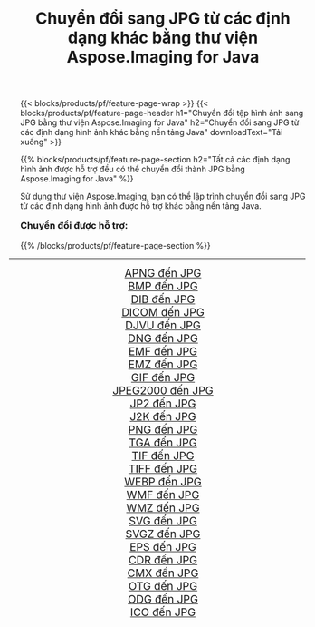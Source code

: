 ﻿---
title: Chuyển đổi sang JPG từ các định dạng khác bằng thư viện Aspose.Imaging for Java 
weight: 3920
url: /vi/java/conversion/to/jpg/ 
lang: vi
langdirlevel: 2
locales: zh-hans,ja,it,ru,de,es,fr,nl,id,lt,pl,pt,vi,tr,ko,zh-hant,ar,hi,th,sv,cs,uk,he
description: Sử dụng Aspose.Imaging, bạn có thể chuyển đổi sang JPG từ các định dạng khác bằng Java
---

{{< blocks/products/pf/feature-page-wrap >}}
{{< blocks/products/pf/feature-page-header h1="Chuyển đổi tệp hình ảnh sang JPG bằng thư viện Aspose.Imaging for Java" h2="Chuyển đổi sang JPG từ các định dạng hình ảnh khác bằng nền tảng Java" downloadText="Tải xuống" >}}


{{% blocks/products/pf/feature-page-section  h2="Tất cả các định dạng hình ảnh được hỗ trợ đều có thể chuyển đổi thành JPG bằng Aspose.Imaging for Java" %}}
<p align=justify>Sử dụng thư viện Aspose.Imaging, bạn có thể lập trình chuyển đổi sang JPG từ các định dạng hình ảnh được hỗ trợ khác bằng nền tảng Java.</p>
<h3 style="margin-top:16px;">
Chuyển đổi được hỗ trợ:
</h3>
{{% /blocks/products/pf/feature-page-section %}}
<div class="container-fluid productfamilypage bg-gray">
    <div class="convertypes bg-gray agp-content section">
        <div class="container">
		<hr style="margin-left:-20px;"/>
		<div class="row other-converters" style="gap: 10px;font-size: 19px;text-align:center;">
		    <div class='col-md-3 other-converter remove-lp remove-rp'><a href="/imaging/vi/java/conversion/apng-to-jpg/" style="padding:15px;">APNG đến JPG</a></div>
<div class='col-md-3 other-converter remove-lp remove-rp'><a href="/imaging/vi/java/conversion/bmp-to-jpg/" style="padding:15px;">BMP đến JPG</a></div>
<div class='col-md-3 other-converter remove-lp remove-rp'><a href="/imaging/vi/java/conversion/dib-to-jpg/" style="padding:15px;">DIB đến JPG</a></div>
<div class='col-md-3 other-converter remove-lp remove-rp'><a href="/imaging/vi/java/conversion/dicom-to-jpg/" style="padding:15px;">DICOM đến JPG</a></div>
<div class='col-md-3 other-converter remove-lp remove-rp'><a href="/imaging/vi/java/conversion/djvu-to-jpg/" style="padding:15px;">DJVU đến JPG</a></div>
<div class='col-md-3 other-converter remove-lp remove-rp'><a href="/imaging/vi/java/conversion/dng-to-jpg/" style="padding:15px;">DNG đến JPG</a></div>
<div class='col-md-3 other-converter remove-lp remove-rp'><a href="/imaging/vi/java/conversion/emf-to-jpg/" style="padding:15px;">EMF đến JPG</a></div>
<div class='col-md-3 other-converter remove-lp remove-rp'><a href="/imaging/vi/java/conversion/emz-to-jpg/" style="padding:15px;">EMZ đến JPG</a></div>
<div class='col-md-3 other-converter remove-lp remove-rp'><a href="/imaging/vi/java/conversion/gif-to-jpg/" style="padding:15px;">GIF đến JPG</a></div>
<div class='col-md-3 other-converter remove-lp remove-rp'><a href="/imaging/vi/java/conversion/jpeg2000-to-jpg/" style="padding:15px;">JPEG2000 đến JPG</a></div>
<div class='col-md-3 other-converter remove-lp remove-rp'><a href="/imaging/vi/java/conversion/jp2-to-jpg/" style="padding:15px;">JP2 đến JPG</a></div>
<div class='col-md-3 other-converter remove-lp remove-rp'><a href="/imaging/vi/java/conversion/j2k-to-jpg/" style="padding:15px;">J2K đến JPG</a></div>
<div class='col-md-3 other-converter remove-lp remove-rp'><a href="/imaging/vi/java/conversion/png-to-jpg/" style="padding:15px;">PNG đến JPG</a></div>
<div class='col-md-3 other-converter remove-lp remove-rp'><a href="/imaging/vi/java/conversion/tga-to-jpg/" style="padding:15px;">TGA đến JPG</a></div>
<div class='col-md-3 other-converter remove-lp remove-rp'><a href="/imaging/vi/java/conversion/tif-to-jpg/" style="padding:15px;">TIF đến JPG</a></div>
<div class='col-md-3 other-converter remove-lp remove-rp'><a href="/imaging/vi/java/conversion/tiff-to-jpg/" style="padding:15px;">TIFF đến JPG</a></div>
<div class='col-md-3 other-converter remove-lp remove-rp'><a href="/imaging/vi/java/conversion/webp-to-jpg/" style="padding:15px;">WEBP đến JPG</a></div>
<div class='col-md-3 other-converter remove-lp remove-rp'><a href="/imaging/vi/java/conversion/wmf-to-jpg/" style="padding:15px;">WMF đến JPG</a></div>
<div class='col-md-3 other-converter remove-lp remove-rp'><a href="/imaging/vi/java/conversion/wmz-to-jpg/" style="padding:15px;">WMZ đến JPG</a></div>
<div class='col-md-3 other-converter remove-lp remove-rp'><a href="/imaging/vi/java/conversion/svg-to-jpg/" style="padding:15px;">SVG đến JPG</a></div>
<div class='col-md-3 other-converter remove-lp remove-rp'><a href="/imaging/vi/java/conversion/svgz-to-jpg/" style="padding:15px;">SVGZ đến JPG</a></div>
<div class='col-md-3 other-converter remove-lp remove-rp'><a href="/imaging/vi/java/conversion/eps-to-jpg/" style="padding:15px;">EPS đến JPG</a></div>
<div class='col-md-3 other-converter remove-lp remove-rp'><a href="/imaging/vi/java/conversion/cdr-to-jpg/" style="padding:15px;">CDR đến JPG</a></div>
<div class='col-md-3 other-converter remove-lp remove-rp'><a href="/imaging/vi/java/conversion/cmx-to-jpg/" style="padding:15px;">CMX đến JPG</a></div>
<div class='col-md-3 other-converter remove-lp remove-rp'><a href="/imaging/vi/java/conversion/otg-to-jpg/" style="padding:15px;">OTG đến JPG</a></div>
<div class='col-md-3 other-converter remove-lp remove-rp'><a href="/imaging/vi/java/conversion/odg-to-jpg/" style="padding:15px;">ODG đến JPG</a></div>
<div class='col-md-3 other-converter remove-lp remove-rp'><a href="/imaging/vi/java/conversion/ico-to-jpg/" style="padding:15px;">ICO đến JPG</a></div>
                </div>
        </div>
    </div>
</div>
<br/>

